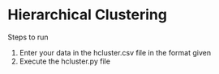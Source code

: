 # Hierarchical Clustering
Steps to run
1) Enter your data in the hcluster.csv file in the format given
2) Execute the hcluster.py file
